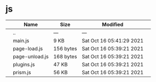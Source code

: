 # js

<table><thead><tr class="header"><th></th><th>Name</th><th>Size</th><th>Modified</th><th></th></tr></thead><tbody><tr class="odd"><td></td><td><span class="goup">..</span></td><td>—</td><td>—</td><td></td></tr><tr class="even"><td></td><td><span class="name">main.js</span></td><td>9 KB</td><td>Sat Oct 16 05:41:29 2021</td><td></td></tr><tr class="odd"><td></td><td><span class="name">page-load.js</span></td><td>156 bytes</td><td>Sat Oct 16 05:39:21 2021</td><td></td></tr><tr class="even"><td></td><td><span class="name">page-unload.js</span></td><td>168 bytes</td><td>Sat Oct 16 05:39:21 2021</td><td></td></tr><tr class="odd"><td></td><td><span class="name">plugins.js</span></td><td>47 KB</td><td>Sat Oct 16 05:39:21 2021</td><td></td></tr><tr class="even"><td></td><td><span class="name">prism.js</span></td><td>56 KB</td><td>Sat Oct 16 05:39:21 2021</td><td></td></tr></tbody></table>
